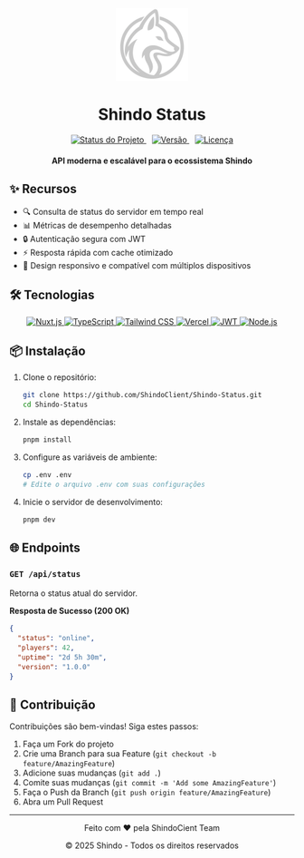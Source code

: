 

<div align="center">
  <img src="assets/logo.png" style="width: 128px; height: auto;" alt="Shindo Logo">

  # Shindo Status
  <div align="center" style="margin: 15px 0">
    <a href="#status" style="margin: 0 5px">
      <img src="https://img.shields.io/badge/Status-Em%20Desenvolvimento-yellow?style=for-the-badge" alt="Status do Projeto">
    </a>
    <a href="#versão" style="margin: 0 5px">
      <img src="https://img.shields.io/badge/Version-1.0.0-007ACC?style=for-the-badge" alt="Versão">
    </a>
    <a href="#licença" style="margin: 0 5px">
      <img src="https://img.shields.io/badge/License-GPL3-38B2AC?style=for-the-badge" alt="Licença">
    </a>
  </div>
  <p align="center" style="margin-top: 20px">
    <strong>API moderna e escalável para o ecossistema Shindo</strong>
  </p>
</div>

## ✨ Recursos

- 🔍 Consulta de status do servidor em tempo real
- 📊 Métricas de desempenho detalhadas
- 🔒 Autenticação segura com JWT
- ⚡️ Resposta rápida com cache otimizado
- 📱 Design responsivo e compatível com múltiplos dispositivos

## 🛠️ Tecnologias

<div align="center">
    <a href="https://nuxt.com/">
      <img alt="Nuxt.js" src="https://img.shields.io/badge/Nuxt.js-00DC82?style=for-the-badge&logo=nuxt.js&logoColor=white">
    </a>
    <a href="https://www.typescriptlang.org/">
      <img alt="TypeScript" src="https://img.shields.io/badge/TypeScript-007ACC?style=for-the-badge&logo=typescript&logoColor=white">
    </a>
    <a href="https://tailwindcss.com/">
      <img alt="Tailwind CSS" src="https://img.shields.io/badge/Tailwind_CSS-38B2AC?style=for-the-badge&logo=tailwind-css&logoColor=white">
    </a>
    <a href="https://vercel.com/">
      <img alt="Vercel" src="https://img.shields.io/badge/Vercel-000000?style=for-the-badge&logo=vercel&logoColor=white">
    </a>
    <a href="https://jwt.io/">
      <img alt="JWT" src="https://img.shields.io/badge/JWT-000000?style=for-the-badge&logo=JSON%20web%20tokens&logoColor=white">
    </a>
    <a href="https://nodejs.org/">
      <img alt="Node.js" src="https://img.shields.io/badge/Node.js-43853D?style=for-the-badge&logo=node.js&logoColor=white">
    </a>
</div>

## 📦 Instalação

1. Clone o repositório:
   ```bash
   git clone https://github.com/ShindoClient/Shindo-Status.git
   cd Shindo-Status
   ```

2. Instale as dependências:
   ```bash
   pnpm install
   ```

3. Configure as variáveis de ambiente:
   ```bash
   cp .env .env
   # Edite o arquivo .env com suas configurações
   ```

4. Inicie o servidor de desenvolvimento:
   ```bash
   pnpm dev
   ```

## 🌐 Endpoints

### `GET /api/status`
Retorna o status atual do servidor.

**Resposta de Sucesso (200 OK)**
```json
{
  "status": "online",
  "players": 42,
  "uptime": "2d 5h 30m",
  "version": "1.0.0"
}
```

## 🤝 Contribuição

Contribuições são bem-vindas! Siga estes passos:

1. Faça um Fork do projeto
2. Crie uma Branch para sua Feature (`git checkout -b feature/AmazingFeature`)
3. Adicione suas mudanças (`git add .`)
4. Comite suas mudanças (`git commit -m 'Add some AmazingFeature'`)
5. Faça o Push da Branch (`git push origin feature/AmazingFeature`)
6. Abra um Pull Request


---

<div align="center">
  <p>Feito com ❤️ pela ShindoCient Team</p>
  <p>© 2025 Shindo - Todos os direitos reservados</p>
</div>
